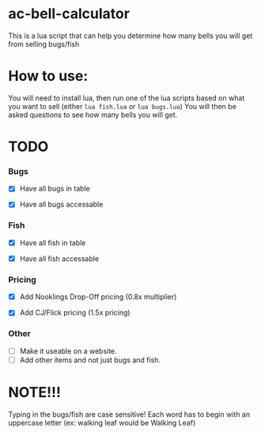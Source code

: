 # ac-bell-calculator
This is a lua script that can help you determine how many bells you will get from selling bugs/fish

# How to use:
You will need to install lua, then run one of the lua scripts based on what you want to sell (either `lua fish.lua` or `lua bugs.lua`) You will then be asked questions to see how many bells you will get.

# TODO
### Bugs
- [x] Have all bugs in table

- [x] Have all bugs accessable

### Fish
- [x] Have all fish in table

- [x] Have all fish accessable

### Pricing
- [x] Add Nooklings Drop-Off pricing (0.8x multiplier)

- [x] Add CJ/Flick pricing (1.5x pricing)

### Other
- [ ] Make it useable on a website.
- [ ] Add other items and not just bugs and fish.

# NOTE!!!
Typing in the bugs/fish are case sensitive! Each word has to begin with an
uppercase letter (ex: walking leaf would be Walking Leaf)

